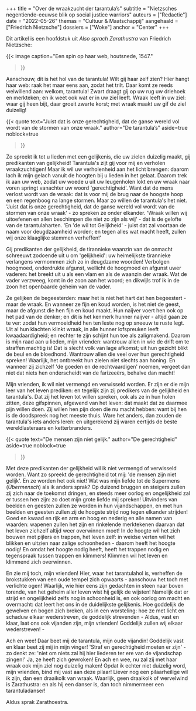+++
title     = "Over de wraakzucht der tarantula’s"
subtitle  = "Nietzsches negentiende-eeuwse blik op social justice warriors"
auteurs   = ["Redactie"]
date      = "2022-05-26"
themas    = "Cultuur & Maatschappij"
aangehaald = ["Friedrich Nietzsche"]
dossiers  = ["Woke"]
anchor    = "Center"
+++

Dit artikel is een hoofdstuk uit _Also sprach Zarathustra_ van Friedrich Nietzsche:

{{< image
	caption="Een spin op haar web, houtsnede, 1547."
>}}

Aanschouw, dit is het hol van de tarantula! Wilt gij haar zelf zien? Hier hangt haar web: raak het maar eens aan, zodat het trilt. Daar komt ze reeds welwillend aan: welkom, tarantula! Zwart draagt gij op uw rug uw driehoek en merkteken; en ik weet ook wat er in uw ziel leeft. Wraak leeft in uw ziel: waar gij heen bijt, daar groeit zwarte korst; met wraak maakt uw gif de ziel duizelig!

{{< quote
	text="Juist dat is onze gerechtigheid, dat de ganse wereld vol wordt van de stormen van onze wraak."
	author="De tarantula’s"
	aside=true
	noblock=true
>}}

Zo spreekt ik tot u lieden met een gelijkenis, die uw zielen duizelig maakt, gij predikanten van gelijkheid! Tarantula's zijt gij voor mij en verholen wraakzuchtigen! Maar ik wil uw verholenheid aan het licht brengen: daarom lach ik mijn gelach vanuit de hoogten bij u lieden in het gelaat. Daarom trek ik aan uw web, zodat uw woede u uit uw leugenholen lokt en uw wraak naar voren springt vanachter uw woord 'gerechtigheid'. Want dat de mens verlost wordt van de wraak: dat is voor mij de brug naar de hoogste hoop en een regenboog na lange stormen. Maar zo willen de tarantula's het niet. 'Juist dat is onze gerechtigheid, dat de ganse wereld vol wordt van de stormen van onze wraak' - zo spreken ze onder elkander. 'Wraak willen wij uitoefenen en allen beschimpen die niet zo zijn als wij' - dat is de gelofte van de tarantulaharten. 'En 'de wil tot Gelijkheid' - juist dat zal voortaan de naam voor deugdzaamheid worden; en tegen alles wat macht heeft, zullen wij onze klaaglijke stemmen verheffen!'

Gij predikanten der gelijkheid, de tirannieke waanzin van de onmacht schreeuwt zodoende uit u om 'gelijkheid': uw heimelijkste tirannieke verlangens vermommen zich zo in deugdzame woorden! Verbolgen hoogmoed, onderdrukte afgunst, wellicht de hoogmoed en afgunst uwer vaderen: het breekt uit u als een vlam en als de waanzin der wraak. Wat de vader verzweeg, komt in de zoon aan het woord; en dikwijls trof ik in de zoon het openbaarde geheim van de vader.

Ze gelijken de begeesterden: maar het is niet het hart dat hen begeestert - maar de wraak. En wanneer ze fijn en koud worden, is het niet de geest, maar de afgunst die hen fijn en koud maakt. Hun naijver voert hen ook op het pad van de denker; en dit is het kenmerk hunner naijver - altijd gaan ze te ver: zodat hun vermoeidheid hen ten leste nog op sneeuw te ruste legt. Uit al hun klachten klinkt wraak, in alle hunner lofspreuken leeft kwaadaardigheid; en rechter te zijn schijnt hun toe als zaligmakend. Daarom is mijn raad aan u lieden, mijn vrienden: wantrouw allen in wie de drift om te straffen machtig is! Dat is slecht volk van lage afkomst; uit hun gezicht blikt de beul en de bloedhond. Wantrouw allen die veel over hun gerechtigheid spreken! Waarlijk, het ontbreekt hun zielen niet slechts aan honing. En wanneer zij zichzelf 'de goeden en de rechtvaardigen' noemen, vergeet dan niet dat niets hen onderscheidt van de farizeeërs, behalve dan macht!

Mijn vrienden, ik wil niet vermengd en verwisseld worden. Er zijn er die mijn leer van het leven prediken: en tegelijk zijn zij predikers van de gelijkheid en tarantula's. Dat zij het leven tot willen spreken, ook als ze in hun holen zitten, deze gifspinnen, afgewend van het leven: dat maakt dat ze daarmee pijn willen doen. Zij willen hen pijn doen die nu macht hebben: want bij hen is de doodspreek nog het meeste thuis. Ware het anders, dan zouden de tarantula's iets anders leren: en uitgerekend zij waren eertijds de beste wereldlasteraars en ketterbranders.

{{< quote
	text="De mensen zijn niet gelijk."
	author="De gerechtigheid"
	aside=true
	noblock=true
>}}

Met deze predikanten der gelijkheid wil ik niet vermengd of verwisseld worden. Want zo spreekt de gerechtigheid tot mij: 'de mensen zijn niet gelijk'. En ze worden het ook niet! Wat was mijn liefde tot de Supermens (_Übermensch_) als ik anders sprak? Op duizend bruggen en steigers zullen zij zich naar de toekomst dringen, en steeds meer oorlog en ongelijkheid zal er tussen hen zijn: zo doet mijn grote liefde mij spreken! Uitvinders van beelden en geesten zullen ze worden in hun vijandschappen, en met hun beelden en geesten zullen zij de hoogste strijd nog tegen elkander strijden! Goed en kwaad en rijk en arm en hoog en nederig en alle namen van waarden: wapenen zullen het zijn en rinkelende merktekenen daarvan dat het leven zichzelf altijd weer overwinnen moet! In de hoogte wil het zich bouwen met pijlers en trappen, het leven zelf: in weidse verten wil het blikken en uitzien naar zalige schoonheden - daarom heeft het hoogte nodig! En omdat het hoogte nodig heeft, heeft het trappen nodig en tegenspraak tussen trappen en klimmers! Klimmen wil het leven en klimmend zich overwinnen.

En zie mij toch, mijn vrienden! Hier, waar het tarantulahol is, verheffen de brokstukken van een oude tempel zich opwaarts - aanschouw het toch met verlichte ogen! Waarlijk, wie hier eens zijn gedachten in steen naar boven torende,  van het geheim aller leven wist hij gelijk de wijsten! Namelijk dat er strijd en ongelijkheid zelfs nog in schoonheid is, en ook oorlog om macht en overmacht: dat leert het ons in de duidelijkste gelijkenis. Hoe goddelijk de gewelven en bogen zich breken, als in een worsteling: hoe ze met licht en schaduw elkaar wederstreven, de goddelijk strevenden - Aldus, vast en klaar, laat ons ook vijanden zijn, mijn vrienden! Goddelijk zullen wij elkaar wederstreven! -

Ach en wee! Daar beet mij de tarantula, mijn oude vijandin! Goddelijk vast en klaar beet zij mij in mijn vinger! 'Straf en gerechtigheid moeten er zijn' - zo denkt ze: 'niet om niets zal hij hier liederen ter ere van de vijandschap zingen!' Ja, ze heeft zich gewroken! En ach en wee, nu zal zij met haar wraak ook mijn ziel nog duizelig maken! Opdat ik echter niet duizelig word, mijn vrienden, bind mij vast aan deze pilaar! Liever nog een pilaarheilige wil ik zijn, dan een draaikolk van wraak. Waarlijk, geen draaikolk of wervelwind is Zarathustra: en als hij een danser is, dan toch nimmermeer een tarantuladanser!

Aldus sprak Zarathoestra.
